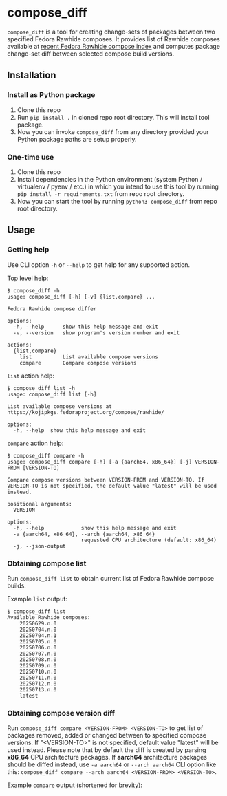# compose_diff

`compose_diff` is a tool for creating change-sets of packages between two specified
Fedora Rawhide composes. It provides list of Rawhide composes available
at [recent Fedora Rawhide compose index](https://kojipkgs.fedoraproject.org/compose/rawhide/)
and computes package change-set diff between selected compose build versions.

## Installation

### Install as Python package

1. Clone this repo
2. Run `pip install .` in cloned repo root directory. This will install tool package.
3. Now you can invoke `compose_diff` from any directory provided your Python package
paths are setup properly.

### One-time use

1. Clone this repo
2. Install dependencies in the Python environment (system Python / virtualenv / pyenv / etc.)
in which you intend to use this tool by running `pip install -r requirements.txt`
from repo root directory.
3. Now you can start the tool by running `python3 compose_diff` from repo root directory.

## Usage

### Getting help

Use CLI option `-h` or `--help` to get help for any supported action.

Top level help:

```shell
$ compose_diff -h
usage: compose_diff [-h] [-v] {list,compare} ...

Fedora Rawhide compose differ

options:
  -h, --help      show this help message and exit
  -v, --version   show program's version number and exit

actions:
  {list,compare}
    list          List available compose versions
    compare       Compare compose versions
```

`list` action help:

```shell
$ compose_diff list -h
usage: compose_diff list [-h]

List available compose versions at https://kojipkgs.fedoraproject.org/compose/rawhide/

options:
  -h, --help  show this help message and exit
```

`compare` action help:

```shell
$ compose_diff compare -h
usage: compose_diff compare [-h] [-a {aarch64, x86_64}] [-j] VERSION-FROM [VERSION-TO]

Compare compose versions between VERSION-FROM and VERSION-TO. If VERSION-TO is not specified, the default value "latest" will be used instead.

positional arguments:
  VERSION

options:
  -h, --help            show this help message and exit
  -a {aarch64, x86_64}, --arch {aarch64, x86_64}
                        requested CPU architecture (default: x86_64)
  -j, --json-output
```

### Obtaining compose list

Run `compose_diff list` to obtain current list of Fedora Rawhide compose builds.

Example `list` output:

```shell
$ compose_diff list
Available Rawhide composes:
    20250629.n.0
    20250704.n.0
    20250704.n.1
    20250705.n.0
    20250706.n.0
    20250707.n.0
    20250708.n.0
    20250709.n.0
    20250710.n.0
    20250711.n.0
    20250712.n.0
    20250713.n.0
    latest
```

### Obtaining compose version diff

Run `compose_diff compare <VERSION-FROM> <VERSION-TO>` to get list of packages
removed, added or changed between to specified compose versions. If "\<VERSION-TO\>"
is not specified, default value "latest" will be used instead.
Please note that by default the diff is created by parsing **x86_64** CPU architecture
packages. If **aarch64** architecture packages should be diffed instead, use
`-a aarch64` or `--arch aarch64` CLI option like this:
`compose_diff compare --arch aarch64 <VERSION-FROM> <VERSION-TO>`.

Example `compare` output (shortened for brevity):
